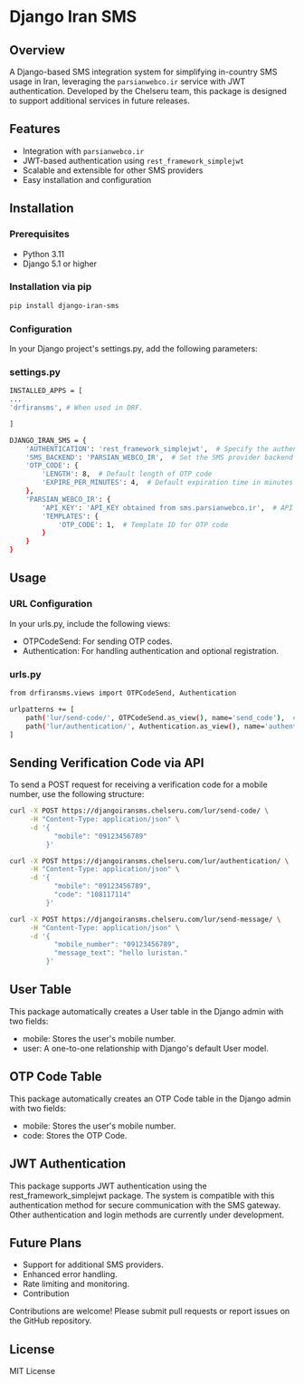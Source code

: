 # Django Iran SMS

## Overview

A Django-based SMS integration system for simplifying in-country SMS usage in Iran, leveraging the `parsianwebco.ir` service with JWT authentication. Developed by the Chelseru team, this package is designed to support additional services in future releases.

## Features

- Integration with `parsianwebco.ir`
- JWT-based authentication using `rest_framework_simplejwt`
- Scalable and extensible for other SMS providers
- Easy installation and configuration

## Installation

### Prerequisites

- Python 3.11
- Django 5.1 or higher

### Installation via pip

```bash
pip install django-iran-sms
```

### Configuration
In your Django project's settings.py, add the following parameters:

### settings.py

```bash
INSTALLED_APPS = [
...
'drfiransms', # When used in DRF.

]
```

```bash
DJANGO_IRAN_SMS = {
    'AUTHENTICATION': 'rest_framework_simplejwt',  # Specify the authentication method
    'SMS_BACKEND': 'PARSIAN_WEBCO_IR',  # Set the SMS provider backend
    'OTP_CODE': {
        'LENGTH': 8,  # Default length of OTP code
        'EXPIRE_PER_MINUTES': 4,  # Default expiration time in minutes
    },
    'PARSIAN_WEBCO_IR': {
        'API_KEY': 'API_KEY obtained from sms.parsianwebco.ir',  # API key from the SMS provider
        'TEMPLATES': {
            'OTP_CODE': 1,  # Template ID for OTP code
        }
    }
}
```

## Usage
### URL Configuration
In your urls.py, include the following views:

- OTPCodeSend: For sending OTP codes.
- Authentication: For handling authentication and optional registration.

### urls.py
```bash
from drfiransms.views import OTPCodeSend, Authentication

urlpatterns += [
    path('lur/send-code/', OTPCodeSend.as_view(), name='send_code'),  # Endpoint to send OTP code
    path('lur/authentication/', Authentication.as_view(), name='authentication')  # Endpoint for authentication
]
```

## Sending Verification Code via API
To send a POST request for receiving a verification code for a mobile number, use the following structure:

```bash
curl -X POST https://djangoiransms.chelseru.com/lur/send-code/ \
     -H "Content-Type: application/json" \
     -d '{
           "mobile": "09123456789"
         }'
```
```bash
curl -X POST https://djangoiransms.chelseru.com/lur/authentication/ \
     -H "Content-Type: application/json" \
     -d '{
           "mobile": "09123456789",
           "code": "108117114"
         }'
```
```bash
curl -X POST https://djangoiransms.chelseru.com/lur/send-message/ \
     -H "Content-Type: application/json" \
     -d '{
           "mobile_number": "09123456789",
           "message_text": "hello luristan."
         }'
```
## User Table
This package automatically creates a User table in the Django admin with two fields:

- mobile: Stores the user's mobile number.
- user: A one-to-one relationship with Django's default User model.

## OTP Code Table
This package automatically creates an OTP Code table in the Django admin with two fields:
- mobile: Stores the user's mobile number.
- code: Stores the OTP Code.
  
## JWT Authentication
This package supports JWT authentication using the rest_framework_simplejwt package. The system is compatible with this authentication method for secure communication with the SMS gateway. Other authentication and login methods are currently under development.

## Future Plans
- Support for additional SMS providers.
- Enhanced error handling.
- Rate limiting and monitoring.
- Contribution

  
Contributions are welcome! Please submit pull requests or report issues on the GitHub repository.

## License
MIT License
